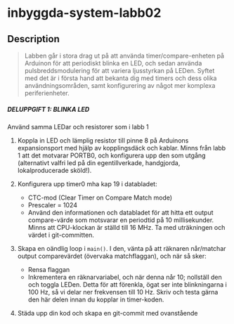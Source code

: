 # inbyggda-system-labb02
## Description
> Labben går i stora drag ut på att använda timer/compare-enheten på Arduinon för att periodiskt blinka en LED, och sedan använda pulsbreddsmodulering för att variera ljusstyrkan på LEDen. Syftet med det är i första hand att bekanta dig med timers och dess olika användningsområden, samt konfigurering av något mer komplexa periferienheter.


##### DELUPPGIFT 1: BLINKA LED
Använd samma LEDar och resistorer som i labb 1
1. Koppla in LED och lämplig resistor till pinne 8 på Arduinons expansionsport med hjälp av kopplingsdäck och kablar. Minns från labb 1 att det motvarar PORTB0, och konfigurera upp den som utgång (alternativt valfri led på din egentillverkade, handgjorda, lokalproducerade sköld!).

2. Konfigurera upp timer0 mha kap 19 i databladet:
    * CTC-mod (Clear Timer on Compare Match mode)
    * Prescaler = 1024
    * Använd den informationen och databladet för att hitta ett output compare-värde som motsvarar en periodtid på 10 millisekunder. Minns att CPU-klockan är ställd till 16 MHz. Ta med uträkningen och värdet i git-committen.

3. Skapa en oändlig loop i `main()`. I den, vänta på att räknaren når/matchar output comparevärdet (övervaka matchflaggan), och när så sker:
    * Rensa flaggan
    * Inkrementera en räknarvariabel, och när denna når 10; nollställ den och toggla LEDen. Detta för att förenkla, ögat ser inte blinkningarna i 100 Hz, så vi delar ner frekvensen till 10 Hz. Skriv och testa gärna den här delen innan du kopplar in timer-koden.

4. Städa upp din kod och skapa en git-commit med ovanstående

